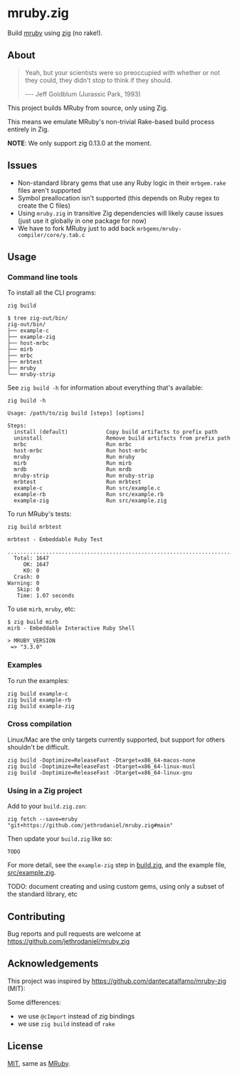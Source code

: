 <!--
SPDX-FileCopyrightText: © 2025 Mark Delk <jethrodaniel@gmail.com>

SPDX-License-Identifier: MIT
-->

# mruby.zig

Build [mruby](https://github.com/mruby/mruby) using [zig](https://ziglang.org) (no rake!).

## About

> Yeah, but your scientists were so preoccupied with whether or not they could, they didn't stop to think if they should.
>
> --- Jeff Goldblum (Jurassic Park, 1993)

This project builds MRuby from source, only using Zig.

This means we emulate MRuby's non-trivial Rake-based build process entirely in Zig.

**NOTE**: We only support zig 0.13.0 at the moment.

## Issues

- Non-standard library gems that use any Ruby logic in their `mrbgem.rake` files aren't supported
- Symbol preallocation isn't supported (this depends on Ruby regex to create the C files)
- Using `mruby.zig` in transitive Zig dependencies will likely cause issues (just use it globally in one package for now)
- We have to fork MRuby just to add back `mrbgems/mruby-compiler/core/y.tab.c`

## Usage

### Command line tools

To install all the CLI programs:

```
zig build
```
```
$ tree zig-out/bin/
zig-out/bin/
├── example-c
├── example-zig
├── host-mrbc
├── mirb
├── mrbc
├── mrbtest
├── mruby
└── mruby-strip
```

See `zig build -h` for information about everything that's available:

```
zig build -h
```
```
Usage: /path/to/zig build [steps] [options]

Steps:
  install (default)            Copy build artifacts to prefix path
  uninstall                    Remove build artifacts from prefix path
  mrbc                         Run mrbc
  host-mrbc                    Run host-mrbc
  mruby                        Run mruby
  mirb                         Run mirb
  mrdb                         Run mrdb
  mruby-strip                  Run mruby-strip
  mrbtest                      Run mrbtest
  example-c                    Run src/example.c
  example-rb                   Run src/example.rb
  example-zig                  Run src/example.zig
```

To run MRuby's tests:

```
zig build mrbtest
```
```
mrbtest - Embeddable Ruby Test

...............................................................................................................................................................................................................................................................................................................................................................................................................................................................................................................................................................................................................................................................................................................................................................................................................................................................................................................................................................................................................................................................................................................................................................................................................................................................................................................................................................................................................................................................................................................................................................................................................................................................................................................
  Total: 1647
     OK: 1647
     KO: 0
  Crash: 0
Warning: 0
   Skip: 0
   Time: 1.07 seconds

```

To use `mirb`, `mruby`, etc:

```console
$ zig build mirb
mirb - Embeddable Interactive Ruby Shell

> MRUBY_VERSION
 => "3.3.0"
```

### Examples

To run the examples:

```
zig build example-c
zig build example-rb
zig build example-zig
```

### Cross compilation

Linux/Mac are the only targets currently supported, but support for others shouldn't be difficult.

```
zig build -Doptimize=ReleaseFast -Dtarget=x86_64-macos-none
zig build -Doptimize=ReleaseFast -Dtarget=x86_64-linux-musl
zig build -Doptimize=ReleaseFast -Dtarget=x86_64-linux-gnu
```

### Using in a Zig project

Add to your `build.zig.zon`:

```
zig fetch --save=mruby "git+https://github.com/jethrodaniel/mruby.zig#main"
```

Then update your `build.zig` like so:

```
TODO
```

For more detail, see the `example-zig` step in [build.zig](build.zig), and the example file, [src/example.zig](src/example.zig).

TODO: document creating and using custom gems, using only a subset of the standard library, etc

## Contributing

Bug reports and pull requests are welcome at https://github.com/jethrodaniel/mruby.zig

## Acknowledgements

This project was inspired by https://github.com/dantecatalfamo/mruby-zig (MIT):

Some differences:

- we use `@cImport` instead of zig bindings
- we use `zig build` instead of `rake`

## License

[MIT](https://spdx.org/licenses/MIT.html), same as [MRuby](https://github.com/mruby/mruby).
